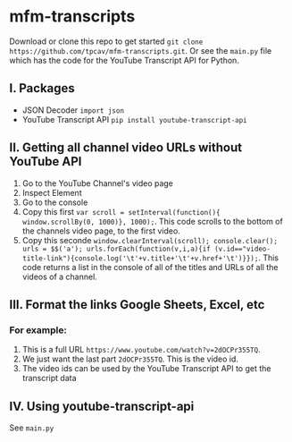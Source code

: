 # mfm-transcripts

Download or clone this repo to get started `git clone https://github.com/tpcav/mfm-transcripts.git`. Or see the `main.py` file which has the code for the YouTube Transcript API for Python.

## I. Packages
- JSON Decoder `import json`
- YouTube Transcript API `pip install youtube-transcript-api`

## II. Getting all channel video URLs without YouTube API

1. Go to the YouTube Channel's video page
2. Inspect Element
3. Go to the console
4. Copy this first `var scroll = setInterval(function(){ window.scrollBy(0, 1000)}, 1000);`. This code scrolls to the bottom of the channels video page, to the first video.
5. Copy this seconde `window.clearInterval(scroll); console.clear(); urls = $$('a'); urls.forEach(function(v,i,a){if (v.id=="video-title-link"){console.log('\t'+v.title+'\t'+v.href+'\t')}});`. This code returns a list in the console of all of the titles and URLs of all the videos of a channel.

## III. Format the links Google Sheets, Excel, etc

### For example:
1. This is a full URL `https://www.youtube.com/watch?v=2dOCPr355TQ`.
2. We just want the last part `2dOCPr355TQ`. This is the video id.
4. The video ids can be used by the YouTube Transcript API to get the transcript data


## IV. Using youtube-transcript-api 

See `main.py`

